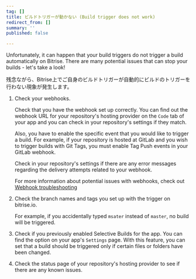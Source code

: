 ```yaml
---
tag: []
title: ビルドトリガーが動かない (Build trigger does not work)
redirect_from: []
summary: ''
published: false

---
```

Unfortunately, it can happen that your build triggers do not trigger a build automatically on Bitrise. There are many potential issues that can stop your builds - let's take a look!

残念ながら、Bitrise上でご自身のビルドトリガーが自動的にビルドのトリガーを行わない現象が発生します。

1. Check your webhooks.

   Check that you have the webhook set up correctly. You can find out the webhook URL for your repository's hosting provider on the `Code` tab of your app and you can check in your repository's settings if they match.

   Also, you have to enable the specific event that you would like to trigger a build. For example, if your repository is hosted at GitLab and you wish to trigger builds with Git Tags, you must enable Tag Push events in your GitLab webhook.

   Check in your repository's settings if there are any error messages regarding the delivery attempts related to your webhook.

   For more information about potential issues with webhooks, check out [Webhook troubleshooting](/webhooks/troubleshooting)
2. Check the branch names and tags you set up with the trigger on bitrise.io.

   For example, if you accidentally typed `msater` instead of `master`, no build will be triggered.
3. Check if you previously enabled Selective Builds for the app. You can find the option on your app's `Settings` page. With this feature, you can set that a build should be triggered only if certain files or folders have been changed.
4. Check the status page of your repository's hosting provider to see if there are any known issues.